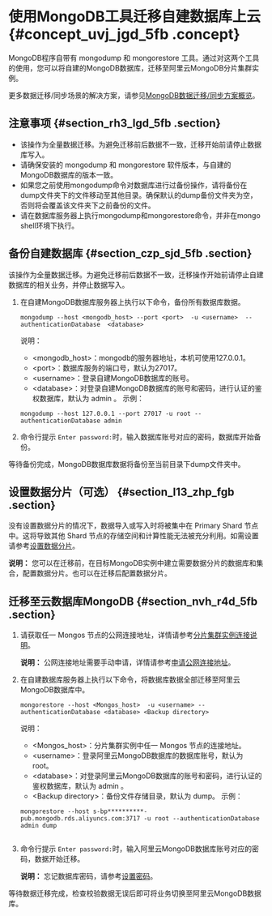 # 使用MongoDB工具迁移自建数据库上云 {#concept_uvj_jgd_5fb .concept}

MongoDB程序自带有 mongodump 和 mongorestore 工具。通过对这两个工具的使用，您可以将自建的MongoDB数据库，迁移至阿里云MongoDB分片集群实例。

更多数据迁移/同步场景的解决方案，请参见[MongoDB数据迁移/同步方案概览](../../../../intl.zh-CN/用户指南/数据迁移__同步/MongoDB数据迁移方案概览.md#)。

## 注意事项 {#section_rh3_lgd_5fb .section}

-   该操作为全量数据迁移。为避免迁移前后数据不一致，迁移开始前请停止数据库写入。
-   请确保安装的 mongodump 和 mongorestore 软件版本，与自建的MongoDB数据库的版本一致。
-   如果您之前使用mongodump命令对数据库进行过备份操作，请将备份在dump文件夹下的文件移动至其他目录。确保默认的dump备份文件夹为空，否则将会覆盖该文件夹下之前备份的文件。
-   请在数据库服务器上执行mongodump和mongorestore命令，并非在mongo shell环境下执行。

## 备份自建数据库 {#section_czp_sjd_5fb .section}

该操作为全量数据迁移。为避免迁移前后数据不一致，迁移操作开始前请停止自建数据库的相关业务，并停止数据写入。

1.  在自建MongoDB数据库服务器上执行以下命令，备份所有数据库数据。

    ``` {#codeblock_0c7_8x6_fvi}
    mongodump --host <mongodb_host> --port <port>  -u <username>  --authenticationDatabase  <database>
    ```

    说明：

    -   <mongodb\_host\>：mongodb的服务器地址，本机可使用127.0.0.1。
    -   <port\>：数据库服务的端口号，默认为27017。
    -   <username\>：登录自建MongoDB数据库的账号。
    -   <database\>：对登录自建MongoDB数据库的账号和密码，进行认证的鉴权数据库，默认为 admin 。
    示例：

    ``` {#codeblock_o8x_ubi_67j}
    mongodump --host 127.0.0.1 --port 27017 -u root --authenticationDatabase admin
    ```

2.  命令行提示 `Enter password:`时，输入数据库账号对应的密码，数据库开始备份。

等待备份完成，MongoDB数据库数据将备份至当前目录下dump文件夹中。

## 设置数据分片（可选） {#section_l13_zhp_fgb .section}

没有设置数据分片的情况下，数据导入或写入时将被集中在 Primary Shard 节点中。这将导致其他 Shard 节点的存储空间和计算性能无法被充分利用。如需设置请参考[设置数据分片](../../../../intl.zh-CN/最佳实践/设置数据分片以充分利用Shard性能.md#)。

**说明：** 您可以在迁移前，在目标MongoDB实例中建立需要数据分片的数据库和集合，配置数据分片。也可以在迁移后配置数据分片。

## 迁移至云数据库MongoDB {#section_nvh_r4d_5fb .section}

1.  请获取任一 Mongos 节点的公网连接地址，详情请参考[分片集群实例连接说明](intl.zh-CN/分片集群快速入门/连接实例/分片集群实例连接说明.md#)。

    **说明：** 公网连接地址需要手动申请，详情请参考[申请公网连接地址](intl.zh-CN/分片集群快速入门/申请公网连接地址.md#)。

2.  在自建数据库服务器上执行以下命令，将数据库数据全部迁移至阿里云MongoDB数据库中。

    ``` {#codeblock_zed_y0b_zws}
    mongorestore --host <Mongos_host>  -u <username> --authenticationDatabase <database> <Backup directory>
    ```

    说明：

    -   <Mongos\_host\>：分片集群实例中任一 Mongos 节点的连接地址。
    -   <username\>：登录阿里云MongoDB数据库的数据库账号，默认为 root。
    -   <database\>：对登录阿里云MongoDB数据库的账号和密码，进行认证的鉴权数据库，默认为 admin 。
    -   <Backup directory\>：备份文件存储目录，默认为 dump。
    示例：

    ``` {#codeblock_6kb_jlo_zm2}
    mongorestore --host s-bp**********-pub.mongodb.rds.aliyuncs.com:3717 -u root --authenticationDatabase admin dump
    						
    ```

3.  命令行提示 `Enter password:`时，输入阿里云MongoDB数据库账号对应的密码，数据开始迁移。

    **说明：** 忘记数据库密码，请参考[设置密码](intl.zh-CN/分片集群快速入门/设置密码.md#)。


等待数据迁移完成，检查校验数据无误后即可将业务切换至阿里云MongoDB数据库。

